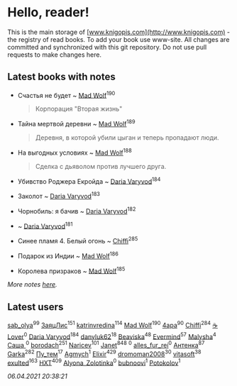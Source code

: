# Hello, reader!
This is the main storage of [www.knigopis.com](http://www.knigopis.com) - the registry of read books.
To add your book use www-site. All changes are committed and synchronized with this git repository.
Do not use pull requests to make changes here.


## Latest books with notes
* Счастья не будет ~ [Mad Wolf](users/947/94738840-vkontakte)<sup>190</sup>
    > Корпорация "Вторая жизнь"

* Тайна мертвой деревни ~ [Mad Wolf](users/947/94738840-vkontakte)<sup>189</sup>
    > Деревня, в которой убили цыган и теперь пропадают люди.

* На выгодных условиях ~ [Mad Wolf](users/947/94738840-vkontakte)<sup>188</sup>
    > Сделка с дьяволом против лучшего друга.

* Убивство Роджера Екройда ~ [Daria Varyvod](users/829/829893410524253-facebook)<sup>184</sup>

* Заколот ~ [Daria Varyvod](users/829/829893410524253-facebook)<sup>183</sup>

* Чорнобиль: я бачив ~ [Daria Varyvod](users/829/829893410524253-facebook)<sup>182</sup>

*  ~ [Daria Varyvod](users/829/829893410524253-facebook)<sup>181</sup>

* Синее пламя 4. Белый огонь ~ [Chiffi](users/105/105831994080785626680-google)<sup>285</sup>

* Подарок из Индии ~ [Mad Wolf](users/947/94738840-vkontakte)<sup>186</sup>

* Королева призраков ~ [Mad Wolf](users/947/94738840-vkontakte)<sup>185</sup>


_More notes [here](latest_books_with_notes.md)._


## Latest users
[sab_olya](users/139/139338401-vkontakte)<sup>99</sup> 
[ЗаяцЛис](users/112/112388384595246311466-google)<sup>151</sup> 
[katrinvredina](users/233/2336755-vkontakte)<sup>114</sup> 
[Mad Wolf](users/947/94738840-vkontakte)<sup>190</sup> 
[4apa](users/117/117392596378069249667-google)<sup>90</sup> 
[Chiffi](users/105/105831994080785626680-google)<sup>284</sup> 
[☕ Lover](users/152/15251310795888048195-mailru)<sup>0</sup> 
[Daria Varyvod](users/829/829893410524253-facebook)<sup>184</sup> 
[danyluk62](users/374/374149854-vkontakte)<sup>18</sup> 
[Beaviska](users/102/10202544960024508-facebook)<sup>48</sup> 
[Evermind](users/302/302928912-vkontakte)<sup>57</sup> 
[Malysha](users/412/4129490930435358-facebook)<sup>4</sup> 
[Саша ](users/106/106329452642535622141-google)<sup>0</sup> 
[borodach](users/157/15706320-vkontakte)<sup>251</sup> 
[Naricev](users/107/107090515204537133928-google)<sup>101</sup> 
[Janet](users/108/108113656204404967440-google)<sup>848</sup> 
[](users/116/116248373007179178601-google)<sup>0</sup> 
[alles_fur_rei](users/213/213314465-vkontakte)<sup>0</sup> 
[Антенка](users/118/118158645037334943900-google)<sup>87</sup> 
[Garka](users/115/115753719718250012620-google)<sup>282</sup> 
[Пу_тем](users/344/3448154788585127-facebook)<sup>17</sup> 
[Agmych](users/174/174733033-vkontakte)<sup>1</sup> 
[Elixir](users/115/115826717712507836033-google)<sup>429</sup> 
[dromoman2008](users/444/44461886-yandex)<sup>30</sup> 
[vitasoft](users/474/47446642-vkontakte)<sup>38</sup> 
[exulted](users/100/100599204551896265722-google)<sup>163</sup> 
[HXT](users/100/100002563462782-facebook)<sup>409</sup> 
[Alyona_Zolotinka](users/103/103759789460787995323-google)<sup>0</sup> 
[bubnoovi](users/104/104855896250239351009-google)<sup>1</sup> 
[ Potokolov](users/108/108343313645150344223-google)<sup>1</sup> 


_06.04.2021 20:38:21_
